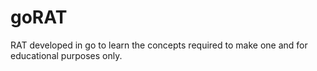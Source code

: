 # goRAT
RAT developed in go to learn the concepts required to make one and for educational purposes only.
